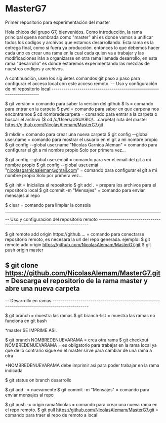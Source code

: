 # MasterG7
Primer repositorio para experimentación del master

Hola chicos del grupo G7, bienvenidos.
Como introducción, la rama principal quena nombrada como "master" ahí es donde vamos a unificar todos los codigos y archivos que estamos desarrollando.
Esta rama es la entrega final, como si fuera ya producción. 
entonces lo que debemos hacer cada uno es crear una rama en la cual cada quien va a trabajar y las modificaciones irán a organizarse en otra rama llamada desarrollo,
en esta rama "desarrollo" es donde estaremos experimentando las mezclas de nuestros codigos y archivos.

A continuación, usen los siguietes comandos git paso a paso para configurar el acceso local con este acceso remoto.
-- Uso y configuración de mi repositorio local -----------------------------------------------------------------------

$ git version = comando para saber la version del github
$ ls = comando para entrar en la carpeta
$ pwd = comando para saber en que carpena nos encontramos
$ cd nombredecarpeta = comando para entrar a la carpeta o buscar el archivo
  ($ cd /c/Users/USUARIO/....carpeta)
ruta del master https://github.com/NicolasAlemam/MasterG7.git

$ mkdir = comando para crear una nueva carpeta 
$ git config --global user.name = comando para mostrar el usuario en el git a mi nombre propio
$ git config --global user.name "Nicolas Garnica Aleman" = comando para configurar el git a mi nombre propio Solo por primera vez...

$ git config --global user.email = comando para ver el email del git a mi nombre propio
$ git config --global user.emai "nicolasgarnicaaleman@gmail.com" = comando para configurar el git a mi nombre propio Solo por primera vez...

$ git init = Inicializa el repositorio
$ git add . = prepara los archivos para el repositorio local
$ git commit -m "Mensajes" = comando para enviar mensajes al repo

$ clear = comando para limpiar la consola

-----------------------------------------------------------------------------------------------------------------------
-- Uso y configuracion del repositorio remoto -------------------------------------------------------------------------

$ git remote add origin https://github.... = comando para conectarse repositorio remoto, es necesara la url del repo generada. 
ejemplo: 
$ git remote add origin https://github.com/NicolasAlemam/MasterG7.git
$ git push origin master

$ git clone https://github.com/NicolasAlemam/MasterG7.git = Descarga el repositorio de la rama master y abre una nueva carpeta
-----------------------------------------------------------------------------------------------------------------------
-- Desarrollo en ramas ------------------------------------------------------------------------------------------------

$ git branch = muestra las ramas
$ git branch-list = muestra las ramas no funciona en git bash

*master SE IMPRIME ASI.

$ git branch NOMBREDENUEVARAMA = crea otra rama
$ git checkout NOMBREDENUEVARAMA = es obligatorio para trabajar en la rama local ya que de lo contrario sigue en el master
				   sirve para cambiar de una rama a otra

*NOMBREDENUEVARAMA debe imprimir asi para poder trabajar en la rama indicada

$ git status on branch desarrollo

$ git add . = nuevamente 
$ git commit -m "Mensajes" = comando para enviar mensajes al repo

$ git push -u origin ramaNicolas = comando para crear una nueva rama en el repo remoto.
$ git pull https://github.com/NicolasAlemam/MasterG7.git = comando para traer el repo de remoto a local

